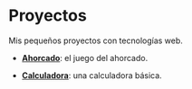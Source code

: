 # Proyectos

Mis pequeños proyectos con tecnologías web.

- **[Ahorcado](https://drhanfastolfe.github.io/web-projects/ahorcado/index.html)**: el juego del ahorcado.

- **[Calculadora](https://drhanfastolfe.github.io/web-projects/calculadora/index.html)**: una calculadora básica.
